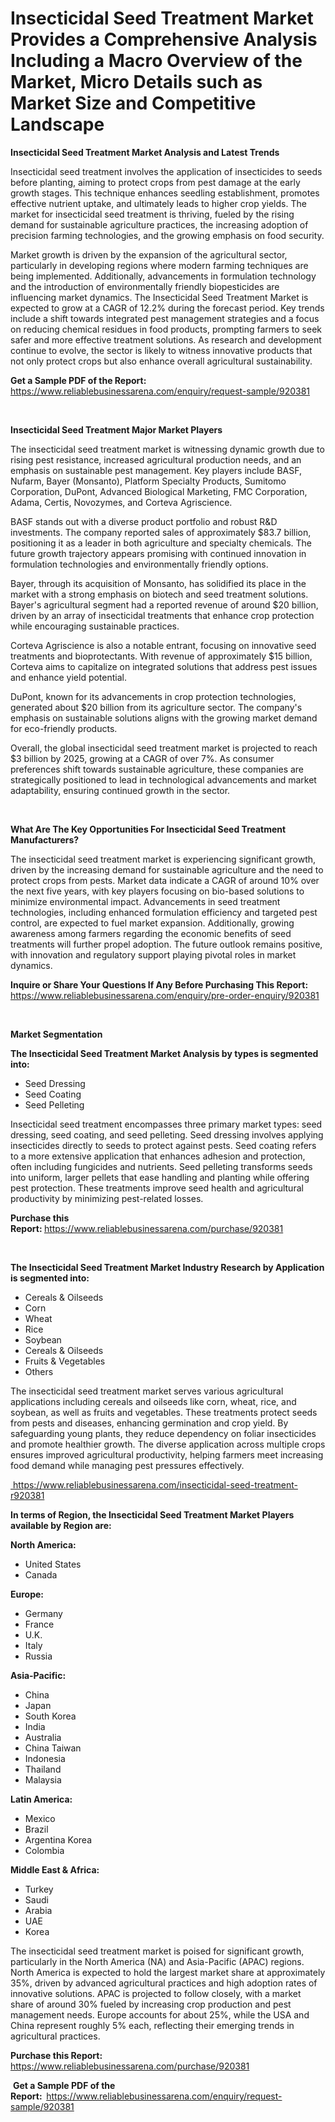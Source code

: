 <p><h1>Insecticidal Seed Treatment Market Provides a Comprehensive Analysis Including a Macro Overview of the Market, Micro Details such as Market Size and Competitive Landscape</h1></p><p><strong>Insecticidal Seed Treatment Market Analysis and Latest Trends</strong></p>
<p><p>Insecticidal seed treatment involves the application of insecticides to seeds before planting, aiming to protect crops from pest damage at the early growth stages. This technique enhances seedling establishment, promotes effective nutrient uptake, and ultimately leads to higher crop yields. The market for insecticidal seed treatment is thriving, fueled by the rising demand for sustainable agriculture practices, the increasing adoption of precision farming technologies, and the growing emphasis on food security.</p><p>Market growth is driven by the expansion of the agricultural sector, particularly in developing regions where modern farming techniques are being implemented. Additionally, advancements in formulation technology and the introduction of environmentally friendly biopesticides are influencing market dynamics. The Insecticidal Seed Treatment Market is expected to grow at a CAGR of 12.2% during the forecast period. Key trends include a shift towards integrated pest management strategies and a focus on reducing chemical residues in food products, prompting farmers to seek safer and more effective treatment solutions. As research and development continue to evolve, the sector is likely to witness innovative products that not only protect crops but also enhance overall agricultural sustainability.</p></p>
<p><strong>Get a Sample PDF of the Report:&nbsp;</strong> <a href="https://www.reliablebusinessarena.com/enquiry/request-sample/920381?utm_campaign=3257&utm_medium=2&utm_source=Github&utm_content=ia&utm_term=18042025&utm_id=insecticidal-seed-treatment">https://www.reliablebusinessarena.com/enquiry/request-sample/920381</a></p>
<p>&nbsp;</p>
<p><strong>Insecticidal Seed Treatment Major Market Players</strong></p>
<p><p>The insecticidal seed treatment market is witnessing dynamic growth due to rising pest resistance, increased agricultural production needs, and an emphasis on sustainable pest management. Key players include BASF, Nufarm, Bayer (Monsanto), Platform Specialty Products, Sumitomo Corporation, DuPont, Advanced Biological Marketing, FMC Corporation, Adama, Certis, Novozymes, and Corteva Agriscience.</p><p>BASF stands out with a diverse product portfolio and robust R&D investments. The company reported sales of approximately $83.7 billion, positioning it as a leader in both agriculture and specialty chemicals. The future growth trajectory appears promising with continued innovation in formulation technologies and environmentally friendly options.</p><p>Bayer, through its acquisition of Monsanto, has solidified its place in the market with a strong emphasis on biotech and seed treatment solutions. Bayer's agricultural segment had a reported revenue of around $20 billion, driven by an array of insecticidal treatments that enhance crop protection while encouraging sustainable practices.</p><p>Corteva Agriscience is also a notable entrant, focusing on innovative seed treatments and bioprotectants. With revenue of approximately $15 billion, Corteva aims to capitalize on integrated solutions that address pest issues and enhance yield potential.</p><p>DuPont, known for its advancements in crop protection technologies, generated about $20 billion from its agriculture sector. The company's emphasis on sustainable solutions aligns with the growing market demand for eco-friendly products.</p><p>Overall, the global insecticidal seed treatment market is projected to reach $3 billion by 2025, growing at a CAGR of over 7%. As consumer preferences shift towards sustainable agriculture, these companies are strategically positioned to lead in technological advancements and market adaptability, ensuring continued growth in the sector.</p></p>
<p>&nbsp;</p>
<p><strong>What Are The Key Opportunities For Insecticidal Seed Treatment Manufacturers?</strong></p>
<p><p>The insecticidal seed treatment market is experiencing significant growth, driven by the increasing demand for sustainable agriculture and the need to protect crops from pests. Market data indicate a CAGR of around 10% over the next five years, with key players focusing on bio-based solutions to minimize environmental impact. Advancements in seed treatment technologies, including enhanced formulation efficiency and targeted pest control, are expected to fuel market expansion. Additionally, growing awareness among farmers regarding the economic benefits of seed treatments will further propel adoption. The future outlook remains positive, with innovation and regulatory support playing pivotal roles in market dynamics.</p></p>
<p><strong>Inquire or Share Your Questions If Any Before Purchasing This Report:</strong> <a href="https://www.reliablebusinessarena.com/enquiry/pre-order-enquiry/920381?utm_campaign=3257&utm_medium=2&utm_source=Github&utm_content=ia&utm_term=18042025&utm_id=insecticidal-seed-treatment">https://www.reliablebusinessarena.com/enquiry/pre-order-enquiry/920381</a></p>
<p>&nbsp;</p>
<p><strong>Market Segmentation</strong></p>
<p><strong>The Insecticidal Seed Treatment Market Analysis by types is segmented into:</strong></p>
<p><ul><li>Seed Dressing</li><li>Seed Coating</li><li>Seed Pelleting</li></ul></p>
<p><p>Insecticidal seed treatment encompasses three primary market types: seed dressing, seed coating, and seed pelleting. Seed dressing involves applying insecticides directly to seeds to protect against pests. Seed coating refers to a more extensive application that enhances adhesion and protection, often including fungicides and nutrients. Seed pelleting transforms seeds into uniform, larger pellets that ease handling and planting while offering pest protection. These treatments improve seed health and agricultural productivity by minimizing pest-related losses.</p></p>
<p><strong>Purchase this Report:&nbsp;</strong><a href="https://www.reliablebusinessarena.com/purchase/920381?utm_campaign=3257&utm_medium=2&utm_source=Github&utm_content=ia&utm_term=18042025&utm_id=insecticidal-seed-treatment">https://www.reliablebusinessarena.com/purchase/920381</a></p>
<p>&nbsp;</p>
<p><strong>The Insecticidal Seed Treatment Market Industry Research by Application is segmented into:</strong></p>
<p><ul><li>Cereals & Oilseeds</li><li>Corn</li><li>Wheat</li><li>Rice</li><li>Soybean</li><li>Cereals & Oilseeds</li><li>Fruits & Vegetables</li><li>Others</li></ul></p>
<p><p>The insecticidal seed treatment market serves various agricultural applications including cereals and oilseeds like corn, wheat, rice, and soybean, as well as fruits and vegetables. These treatments protect seeds from pests and diseases, enhancing germination and crop yield. By safeguarding young plants, they reduce dependency on foliar insecticides and promote healthier growth. The diverse application across multiple crops ensures improved agricultural productivity, helping farmers meet increasing food demand while managing pest pressures effectively.</p></p>
<p><a href="https://www.reliablebusinessarena.com/insecticidal-seed-treatment-r920381?utm_campaign=3257&utm_medium=2&utm_source=Github&utm_content=ia&utm_term=18042025&utm_id=insecticidal-seed-treatment">&nbsp;https://www.reliablebusinessarena.com/insecticidal-seed-treatment-r920381</a></p>
<p><strong>In terms of Region, the Insecticidal Seed Treatment Market Players available by Region are:</strong></p>
<p>
    <p> <strong> North America: </strong>
        <ul>
            <li>United States</li>
            <li>Canada</li>
        </ul>
        </p> 
    <p> <strong> Europe: </strong>
        <ul>
            <li>Germany</li>
            <li>France</li>
            <li>U.K.</li>
            <li>Italy</li>
            <li>Russia</li>
        </ul>
        </p> 
    <p> <strong> Asia-Pacific: </strong>
        <ul>
            <li>China</li>
            <li>Japan</li>
            <li>South Korea</li>
            <li>India</li>
            <li>Australia</li>
            <li>China Taiwan</li>
            <li>Indonesia</li>
            <li>Thailand</li>
            <li>Malaysia</li>
        </ul>
        </p> 
    <p> <strong> Latin America: </strong>
        <ul>
            <li>Mexico</li>
            <li>Brazil</li>
            <li>Argentina Korea</li>
            <li>Colombia</li>
        </ul>
        </p> 
    <p> <strong> Middle East & Africa: </strong>
        <ul>
            <li>Turkey</li>
            <li>Saudi</li>
            <li>Arabia</li>
            <li>UAE</li>
            <li>Korea</li>
        </ul>
    </p>
    </p>
<p><p>The insecticidal seed treatment market is poised for significant growth, particularly in the North America (NA) and Asia-Pacific (APAC) regions. North America is expected to hold the largest market share at approximately 35%, driven by advanced agricultural practices and high adoption rates of innovative solutions. APAC is projected to follow closely, with a market share of around 30% fueled by increasing crop production and pest management needs. Europe accounts for about 25%, while the USA and China represent roughly 5% each, reflecting their emerging trends in agricultural practices.</p></p>
<p><strong>Purchase this Report: </strong><a href="https://www.reliablebusinessarena.com/purchase/920381?utm_campaign=3257&utm_medium=2&utm_source=Github&utm_content=ia&utm_term=18042025&utm_id=insecticidal-seed-treatment">https://www.reliablebusinessarena.com/purchase/920381</a></p>
<p>&nbsp;<strong>Get a Sample PDF of the Report:&nbsp;&nbsp;</strong><a href="https://www.reliablebusinessarena.com/enquiry/request-sample/920381?utm_campaign=3257&utm_medium=2&utm_source=Github&utm_content=ia&utm_term=18042025&utm_id=insecticidal-seed-treatment">https://www.reliablebusinessarena.com/enquiry/request-sample/920381</a></p>
<p><strong></strong></p>
<p><p></p><p></p><p></p></p>